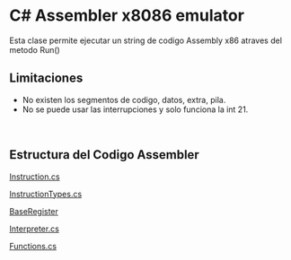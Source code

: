 # C# Assembler x8086 emulator

Esta clase permite ejecutar un string de codigo Assembly x86 atraves del metodo Run()

## Limitaciones
* No existen los segmentos de codigo, datos, extra, pila.
* No se puede usar las interrupciones y solo funciona la int 21.

<br>
<h2>Estructura del Codigo Assembler</h2>

[Instruction.cs](./Instruction.md)

[InstructionTypes.cs](./InstructionTypes.md)

[BaseRegister](./BaseRegisters.md)

[Interpreter.cs](./Interpreter.md)

[Functions.cs](./Functions.md)
